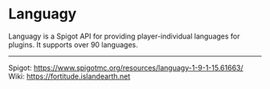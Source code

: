Languagy
=============
Languagy is a Spigot API for providing player-individual languages for plugins. It supports over 90 languages.
<hr>

Spigot: https://www.spigotmc.org/resources/languagy-1-9-1-15.61663/<br>
Wiki: https://fortitude.islandearth.net
